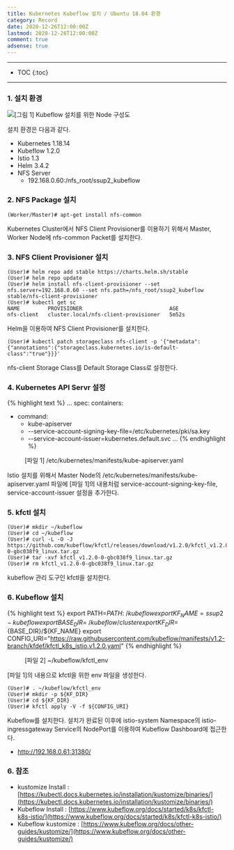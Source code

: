 ```yaml
---
title: Kubernetes Kubeflow 설치 / Ubuntu 18.04 환경
category: Record
date: 2020-12-26T12:00:00Z
lastmod: 2020-12-26T12:00:00Z
comment: true
adsense: true
---
```


***

* TOC
{:toc}

***

### 1. 설치 환경

![[그림 1] Kubeflow 설치를 위한 Node 구성도]({{site.baseurl}}/images/record/Kubernetes_Kubeflow_Install_Ubuntu_18.04/Node_Setting.PNG)

설치 환경은 다음과 같다.
* Kubernetes 1.18.14
* Kubeflow 1.2.0
* Istio 1.3
* Helm 3.4.2
* NFS Server
  * 192.168.0.60:/nfs_root/ssup2_kubeflow

### 2. NFS Package 설치

~~~console
(Worker/Master)# apt-get install nfs-common
~~~

Kubernetes Cluster에서 NFS Client Provisioner를 이용하기 위해서 Master, Worker Node에 nfs-common Packet를 설치한다.

### 3. NFS Client Provisioner 설치

~~~console
(User)# helm repo add stable https://charts.helm.sh/stable
(User)# helm repo update
(User)# helm install nfs-client-provisioner --set nfs.server=192.168.0.60 --set nfs.path=/nfs_root/ssup2_kubeflow stable/nfs-client-provisioner
(User)# kubectl get sc
NAME         PROVISIONER                            AGE
nfs-client   cluster.local/nfs-client-provisioner   5m52s
~~~

Helm을 이용하여 NFS Client Provisioner를 설치한다.

~~~console
(User)# kubectl patch storageclass nfs-client -p '{"metadata": {"annotations":{"storageclass.kubernetes.io/is-default-class":"true"}}}'
~~~

nfs-client Storage Class를 Default Storage Class로 설정한다.

### 4. Kubernetes API Servr 설정

{% highlight text %}
...
spec:
  containers:
  - command:
    - kube-apiserver
    - --service-account-signing-key-file=/etc/kubernetes/pki/sa.key
    - --service-account-issuer=kubernetes.default.svc
...
{% endhighlight %}
<figure>
<figcaption class="caption">[파일 1] /etc/kubernetes/manifests/kube-apiserver.yaml</figcaption>
</figure>

Istio 설치를 위해서 Master Node의 /etc/kubernetes/manifests/kube-apiserver.yaml 파일에 [파일 1]의 내용처럼 service-account-signing-key-file, service-account-issuer 설정을 추가한다.

### 5. kfctl 설치

~~~console
(User)# mkdir ~/kubeflow
(User)# cd ~/kubeflow
(User)# curl -L -O -J https://github.com/kubeflow/kfctl/releases/download/v1.2.0/kfctl_v1.2.0-0-gbc038f9_linux.tar.gz
(User)# tar -xvf kfctl_v1.2.0-0-gbc038f9_linux.tar.gz
(User)# rm kfctl_v1.2.0-0-gbc038f9_linux.tar.gz
~~~

kubeflow 관리 도구인 kfctl을 설치한다.

### 6. Kubeflow 설치

{% highlight text %}
export PATH=$PATH:~/kubeflow
export KF_NAME=ssup2-kubeflow
export BASE_DIR=~/kubeflow/cluster
export KF_DIR=${BASE_DIR}/${KF_NAME}
export CONFIG_URI="https://raw.githubusercontent.com/kubeflow/manifests/v1.2-branch/kfdef/kfctl_k8s_istio.v1.2.0.yaml"
{% endhighlight %}
<figure>
<figcaption class="caption">[파일 2] ~/kubeflow/kfctl_env</figcaption>
</figure>

[파일 1]의 내용으로 kfctl을 위한 env 파일을 생성한다.

~~~console
(User)# . ~/kubeflow/kfctl_env
(User)# mkdir -p ${KF_DIR}
(User)# cd ${KF_DIR}
(User)# kfctl apply -V -f ${CONFIG_URI}
~~~

Kubeflow를 설치한다. 설치가 완료된 이후에 istio-system Namespace의 istio-ingressgateway Service의 NodePort를 이용하여 Kubeflow Dashboard에 접근한다.
  * http://192.168.0.61:31380/

### 6. 참조

* kustomize Install : [https://kubectl.docs.kubernetes.io/installation/kustomize/binaries/](https://kubectl.docs.kubernetes.io/installation/kustomize/binaries/)
* Kubeflow Install : [https://www.kubeflow.org/docs/started/k8s/kfctl-k8s-istio/](https://www.kubeflow.org/docs/started/k8s/kfctl-k8s-istio/)
* Kubeflow kustomize : [https://www.kubeflow.org/docs/other-guides/kustomize/](https://www.kubeflow.org/docs/other-guides/kustomize/)